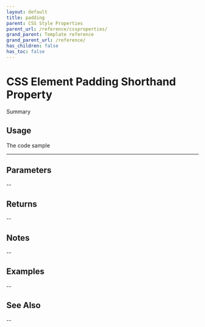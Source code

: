 ```yaml
---
layout: default
title: padding
parent: CSS Style Properties
parent_url: /reference/cssproperties/
grand_parent: Template reference
grand_parent_url: /reference/
has_children: false
has_toc: false
---
```


# CSS Element Padding Shorthand Property

Summary

## Usage

 The code sample

---

## Parameters

--

## Returns 

--

## Notes


-- 

## Examples


--


## See Also


--

